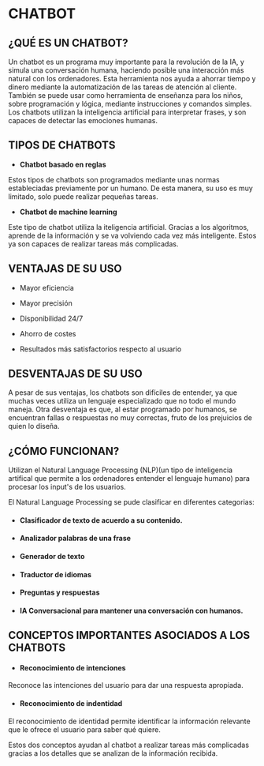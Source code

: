 # CHATBOT

## ¿QUÉ ES UN CHATBOT?

Un chatbot es un programa muy importante para la revolución de la IA, y simula una conversación humana, haciendo posible una interacción más natural con los ordenadores.
Esta herramienta nos ayuda a ahorrar tiempo y dinero mediante la automatización de las tareas de atención al cliente. También se puede usar como herramienta de enseñanza para los niños, sobre programación y lógica, mediante instrucciones y comandos simples. 
Los chatbots utilizan la inteligencia artificial para interpretar frases, y son capaces de detectar las emociones humanas.

## TIPOS DE CHATBOTS

* __Chatbot basado en reglas__

Estos tipos de chatbots son programados mediante unas normas estableciadas previamente por un humano. De esta manera, su uso es muy limitado, solo puede realizar pequeñas tareas.

* __Chatbot de machine learning__

Este tipo de chatbot utiliza la iteligencia artificial. Gracias a los algoritmos, aprende de la información y se va volviendo cada vez más inteligente. Estos ya son capaces de realizar tareas más complicadas.

## VENTAJAS DE SU USO

* Mayor eficiencia

* Mayor precisión

* Disponibilidad 24/7

* Ahorro de costes

* Resultados más satisfactorios respecto al usuario

## DESVENTAJAS DE SU USO

A pesar de sus ventajas, los chatbots son difíciles de entender, ya que muchas veces utiliza un lenguaje especializado que no todo el mundo maneja.
Otra desventaja es que, al estar programado por humanos, se encuentran fallas o respuestas no muy correctas, fruto de los prejuicios de quien lo diseña.


## ¿CÓMO FUNCIONAN?
 
 Utilizan el Natural Language Processing (NLP)(un tipo de inteligencia artifical que permite a los ordenadores entender el lenguaje humano) para procesar los input's de los usuarios.
 
 El Natural Language Processing se pude clasificar en diferentes categorias: 
 
* #### Clasificador de texto de acuerdo a su contenido.

* #### Analizador palabras de una frase

* #### Generador de texto

* #### Traductor de idiomas

* #### Preguntas y respuestas

* #### IA Conversacional para mantener una conversación con humanos.

## CONCEPTOS IMPORTANTES ASOCIADOS A LOS CHATBOTS

* #### Reconocimiento de intenciones

Reconoce las intenciones del usuario para dar una respuesta apropiada.

* #### Reconocimiento de indentidad

El reconocimiento de identidad permite identificar la información relevante que le ofrece el usuario para saber qué quiere.

Estos dos conceptos ayudan al chatbot a realizar tareas más complicadas gracias a los detalles que se analizan de la información recibida.
